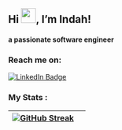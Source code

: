 ## Hi <img src="https://raw.githubusercontent.com/iampavangandhi/iampavangandhi/master/gifs/Hi.gif" width="30px">, I’m Indah! 
<h4 align="left"> a passionate software engineer </h3>



### Reach me on:
<a href="https://www.linkedin.com/in/indahreforsiana">
  <img src="https://img.shields.io/badge/LinkedIn-blue?style=for-the-badge&logo=linkedin&logoColor=white" alt="LinkedIn Badge"/>
</a>



### My Stats :
 

| [![GitHub Streak](http://github-readme-streak-stats.herokuapp.com?user=indahreforsiana&theme=radical)](https://git.io/streak-stats) |  |
| ------------- | ------------- |

